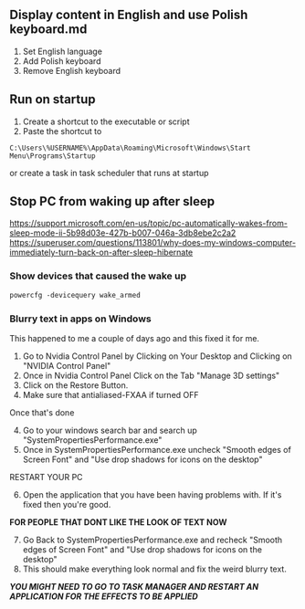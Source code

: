 ## Display content in English and use Polish keyboard.md
1. Set English language 
2. Add Polish keyboard 
3. Remove English keyboard

## Run on startup
1. Create a shortcut to the executable or script
2. Paste the shortcut to
```
C:\Users\%USERNAME%\AppData\Roaming\Microsoft\Windows\Start Menu\Programs\Startup
```
or create a task in task scheduler that runs at startup

## Stop PC from waking up after sleep
https://support.microsoft.com/en-us/topic/pc-automatically-wakes-from-sleep-mode-ii-5b98d03e-427b-b007-046a-3db8ebe2c2a2
https://superuser.com/questions/113801/why-does-my-windows-computer-immediately-turn-back-on-after-sleep-hibernate

### Show devices that caused the wake up
```ps
powercfg -devicequery wake_armed
```

### Blurry text in apps on Windows
This happened to me a couple of days ago and this fixed it for me.

1. Go to Nvidia Control Panel by Clicking on Your Desktop and Clicking on "NVIDIA Control Panel"
2. Once in Nvidia Control Panel Click on the Tab "Manage 3D settings"
3. Click on the Restore Button.
4. Make sure that antialiased-FXAA if turned OFF

Once that's done

4. Go to your windows search bar and search up "SystemPropertiesPerformance.exe"
5. Once in SystemPropertiesPerformance.exe uncheck "Smooth edges of Screen Font" and "Use drop shadows for icons on the desktop"

RESTART YOUR PC

6. Open the application that you have been having problems with.  If it's fixed then you're good.  

**FOR PEOPLE THAT DONT LIKE THE LOOK OF TEXT NOW**

7. Go Back to SystemPropertiesPerformance.exe and recheck "Smooth edges of Screen Font" and "Use drop shadows for icons on the desktop"
8. This should make everything look normal and fix the weird blurry text.


***YOU MIGHT NEED TO GO TO TASK MANAGER AND RESTART AN APPLICATION FOR THE EFFECTS TO BE APPLIED***
